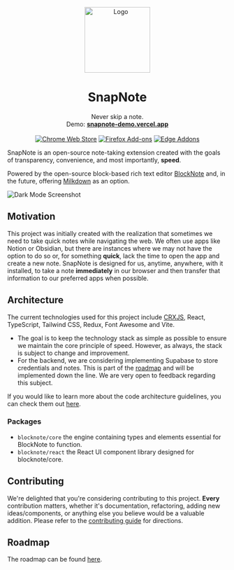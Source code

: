 <p align="center">
  <p align="center">
   <!-- <img width="150" height="150" src="src/app/icon.png" alt="Logo"> -->
	<img width="150" height="150" src="github/snapnote-blue.png" alt="Logo">
  </p>
	<h1 align="center"><b>SnapNote</b></h1>
	<p align="center">
		Never skip a note.
    <br />
    Demo: <a href="https://snapnote-demo.vercel.app"><strong>snapnote-demo.vercel.app</strong></a>
    <br />
    <br />
<a rel="noreferrer noopener" href="https://chromewebstore.google.com/detail/snapnote/gblgefagjalfolidiedaepbkacajaeng"><img alt="Chrome Web Store" src="https://img.shields.io/badge/Chrome-141e24.svg?&style=for-the-badge&logo=google-chrome&logoColor=white"></a> <a rel="noreferrer noopener" href="https://addons.mozilla.org/en-GB/firefox/addon/snapnote/"><img alt="Firefox Add-ons" src="https://img.shields.io/badge/Firefox-141e24.svg?&style=for-the-badge&logo=firefox-browser&logoColor=white"></a> <a rel="noreferrer noopener" href="https://chromewebstore.google.com/detail/snapnote/gblgefagjalfolidiedaepbkacajaeng"><img alt="Edge Addons" src="https://img.shields.io/badge/Edge-141e24.svg?&style=for-the-badge&logo=microsoft-edge&logoColor=white"></a>
		<!--
    <b>Download for </b>
    <a href="https://chromewebstore.google.com/detail/snapnote/gblgefagjalfolidiedaepbkacajaeng">Google Chrome</a>  |
    <a href="https://addons.mozilla.org/en-US/firefox/addon/snapnote/">Firefox</a> | 
    <a href="https://chromewebstore.google.com/detail/snapnote/gblgefagjalfolidiedaepbkacajaeng">Edge</a>
		-->
    <br />
  </p>
</p>

SnapNote is an open-source note-taking extension created with the goals of transparency, convenience, and most importantly, **speed**.

Powered by the open-source block-based rich text editor [BlockNote](https://github.com/TypeCellOS/BlockNote) and, in the future, offering [Milkdown](https://github.com/Milkdown/milkdown) as an option.

<!-- <div align="center">
 <img src="github/lightmode-screenshot1.png" alt="Dark Mode Screenshot" width="350" />
 <img src="github/darkmode-screenshot1.png" alt="Dark Mode Screenshot" width="350" />
</div> -->

<img src="github/1400x560.png" alt="Dark Mode Screenshot" />

## Motivation
This project was initially created with the realization that sometimes we need to take quick notes while navigating the web. We often use apps like Notion or Obsidian, but there are instances where we may not have the option to do so or, for something **quick**, lack the time to open the app and create a new note. SnapNote is designed for us, anytime, anywhere, with it installed, to take a note **immediately** in our browser and then transfer that information to our preferred apps when possible.

## Architecture
The current technologies used for this project include [CRXJS](https://github.com/crxjs/chrome-extension-tools), React, TypeScript, Tailwind CSS, Redux, Font Awesome and Vite.
* The goal is to keep the technology stack as simple as possible to ensure we maintain the core principle of speed. However, as always, the stack is subject to change and improvement.
* For the backend, we are considering implementing Supabase to store credentials and notes. This is part of the [roadmap](ROADMAP.md) and will be implemented down the line. We are very open to feedback regarding this subject.

If you would like to learn more about the code architecture guidelines, you can check them out [here](https://github.com/fred-gutierrez/snapnote/blob/main/CONTRIBUTING.md#projects-architecture).

### Packages
* `blocknote/core` the engine containing types and elements essential for BlockNote to function.
* `blocknote/react` the React UI component library designed for blocknote/core.

## Contributing
We're delighted that you're considering contributing to this project. **Every** contribution matters, whether it's documentation, refactoring, adding new ideas/components, or anything else you believe would be a valuable addition. Please refer to the [contributing guide](CONTRIBUTING.md) for directions.

## Roadmap
The roadmap can be found [here](ROADMAP.md).
